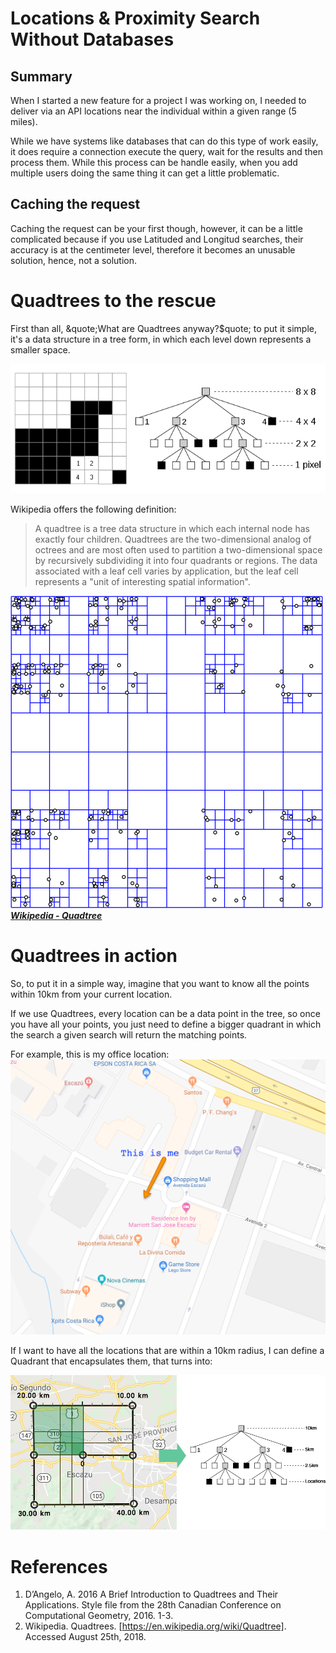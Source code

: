 # Locations & Proximity Search Without Databases

## Summary
When I started a new feature for a project I was working on, I needed to deliver
via an API locations near the individual within a given range (5 miles).

While we have systems like databases that can do this type of work easily, it
does require a connection execute the query, wait for the results and then process
them. While this process can be handle easily, when you add multiple users doing
the same thing it can get a little problematic.

## Caching the request
Caching the request can be your first though, however, it can be a little complicated
because if you use Latituded and Longitud searches, their accuracy is at the centimeter
level, therefore it becomes an unusable solution, hence, not a solution.

# Quadtrees to the rescue
First than all, &quote;What are Quadtrees anyway?$quote; to put it simple, it's a
data structure in a tree form, in which each level down represents a smaller space.

![Quadtree Bitmap](img/680px-Quad_tree_bitmap.svg.png)

Wikipedia offers the following definition:

> A quadtree is a tree data structure in which each internal node has exactly
> four children. Quadtrees are the two-dimensional analog of octrees and are
> most often used to partition a two-dimensional space by recursively subdividing
> it into four quadrants or regions. The data associated with a leaf cell varies
> by application, but the leaf cell represents a "unit of interesting spatial information".

![Wikipedia Quadtree](img/quad_tree.png "Wikipedia Quadtree")
[***Wikipedia - Quadtree***](https://en.wikipedia.org/wiki/Quadtree)

# Quadtrees in action
So, to put it in a simple way, imagine that you want to know all the points within
10km from your current location.

If we use Quadtrees, every location can be a data point in the tree, so once you have
all your points, you just need to define a bigger quadrant in which the search a
given search will return the matching points.

For example, this is my office location:
![Where I am](img/locdb_me.png)

If I want to have all the locations that are within a 10km radius, I can define
a Quadrant that encapsulates them, that turns into:

![Quadtree of 10k](img/locdb_me_10k.png)






# References
1. D’Angelo, A. 2016 A Brief Introduction to Quadtrees and Their Applications. Style file from the 28th Canadian Conference on Computational Geometry, 2016. 1-3.
1. Wikipedia. Quadtrees. [https://en.wikipedia.org/wiki/Quadtree]. Accessed August 25th, 2018.

